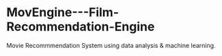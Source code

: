 # MovEngine---Film-Recommendation-Engine
Movie Recommmendation System using data analysis &amp; machine learning.

